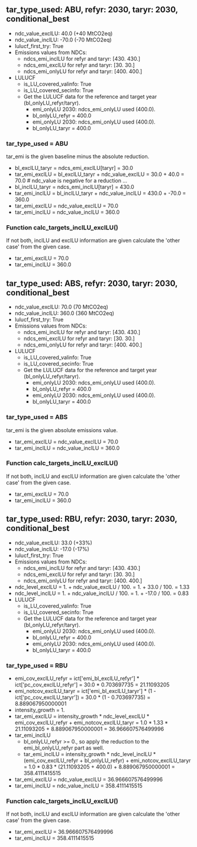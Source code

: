 

## tar_type_used: ABU, refyr: 2030, taryr: 2030, conditional_best
- ndc_value_exclLU: 40.0 (+40 MtCO2eq)
- ndc_value_inclLU: -70.0 (-70 MtCO2eq)
- lulucf_first_try: True
- Emissions values from NDCs:
  - ndcs_emi_inclLU for refyr and taryr: [430. 430.]
  - ndcs_emi_exclLU for refyr and taryr: [30. 30.]
  - ndcs_emi_onlyLU for refyr and taryr: [400. 400.]
- LULUCF
  - is_LU_covered_valinfo: True
  - is_LU_covered_secinfo: True
  - Get the LULUCF data for the reference and target year (bl_onlyLU_refyr/taryr).
    - emi_onlyLU 2030: ndcs_emi_onlyLU used (400.0).
    - bl_onlyLU_refyr = 400.0
    - emi_onlyLU 2030: ndcs_emi_onlyLU used (400.0).
    - bl_onlyLU_taryr = 400.0
### tar_type_used = ABU
tar_emi is the given baseline minus the absolute reduction.
- bl_exclLU_taryr = ndcs_emi_exclLU[taryr] = 30.0
- tar_emi_exclLU = bl_exclLU_taryr + ndc_value_exclLU = 30.0 + 40.0 = 70.0 # ndc_value is negative for a reduction ...
- bl_inclLU_taryr = ndcs_emi_inclLU[taryr] = 430.0
- tar_emi_inclLU = bl_inclLU_taryr + ndc_value_inclLU = 430.0 + -70.0 = 360.0
- tar_emi_exclLU = ndc_value_exclLU = 70.0
- tar_emi_inclLU = ndc_value_inclLU = 360.0
### Function calc_targets_inclLU_exclLU()
If not both, inclLU and exclLU information are given calculate the 'other case' from the given case.
- tar_emi_exclLU = 70.0
- tar_emi_inclLU = 360.0

## tar_type_used: ABS, refyr: 2030, taryr: 2030, conditional_best
- ndc_value_exclLU: 70.0 (70 MtCO2eq)
- ndc_value_inclLU: 360.0 (360 MtCO2eq)
- lulucf_first_try: True
- Emissions values from NDCs:
  - ndcs_emi_inclLU for refyr and taryr: [430. 430.]
  - ndcs_emi_exclLU for refyr and taryr: [30. 30.]
  - ndcs_emi_onlyLU for refyr and taryr: [400. 400.]
- LULUCF
  - is_LU_covered_valinfo: True
  - is_LU_covered_secinfo: True
  - Get the LULUCF data for the reference and target year (bl_onlyLU_refyr/taryr).
    - emi_onlyLU 2030: ndcs_emi_onlyLU used (400.0).
    - bl_onlyLU_refyr = 400.0
    - emi_onlyLU 2030: ndcs_emi_onlyLU used (400.0).
    - bl_onlyLU_taryr = 400.0
### tar_type_used = ABS
tar_emi is the given absolute emissions value.
- tar_emi_exclLU = ndc_value_exclLU = 70.0
- tar_emi_inclLU = ndc_value_inclLU = 360.0
### Function calc_targets_inclLU_exclLU()
If not both, inclLU and exclLU information are given calculate the 'other case' from the given case.
- tar_emi_exclLU = 70.0
- tar_emi_inclLU = 360.0

## tar_type_used: RBU, refyr: 2030, taryr: 2030, conditional_best
- ndc_value_exclLU: 33.0 (+33%)
- ndc_value_inclLU: -17.0 (-17%)
- lulucf_first_try: True
- Emissions values from NDCs:
  - ndcs_emi_inclLU for refyr and taryr: [430. 430.]
  - ndcs_emi_exclLU for refyr and taryr: [30. 30.]
  - ndcs_emi_onlyLU for refyr and taryr: [400. 400.]
- ndc_level_exclLU = 1. + ndc_value_exclLU / 100. = 1. + 33.0 / 100. = 1.33
- ndc_level_inclLU = 1. + ndc_value_inclLU / 100. = 1. + -17.0 / 100. = 0.83
- LULUCF
  - is_LU_covered_valinfo: True
  - is_LU_covered_secinfo: True
  - Get the LULUCF data for the reference and target year (bl_onlyLU_refyr/taryr).
    - emi_onlyLU 2030: ndcs_emi_onlyLU used (400.0).
    - bl_onlyLU_refyr = 400.0
    - emi_onlyLU 2030: ndcs_emi_onlyLU used (400.0).
    - bl_onlyLU_taryr = 400.0
### tar_type_used = RBU
- emi_cov_exclLU_refyr = ict['emi_bl_exclLU_refyr'] * ict['pc_cov_exclLU_refyr'] = 30.0 * 0.703697735 = 21.11093205
- emi_notcov_exclLU_taryr = ict['emi_bl_exclLU_taryr'] * (1 - ict['pc_cov_exclLU_taryr']) = 30.0 * (1 - 0.703697735) = 8.889067950000001
- intensity_growth = 1.
- tar_emi_exclLU = intensity_growth * ndc_level_exclLU * emi_cov_exclLU_refyr + emi_notcov_exclLU_taryr = 1.0 * 1.33 * 21.11093205 + 8.889067950000001 = 36.966607576499996
- tar_emi_inclLU
  - bl_onlyLU_refyr >= 0., so apply the reduction to the emi_bl_onlyLU_refyr part as well.
  - tar_emi_inclLU = intensity_growth * ndc_level_inclLU * (emi_cov_exclLU_refyr + bl_onlyLU_refyr) + emi_notcov_exclLU_taryr = 1.0 * 0.83 * (21.11093205 + 400.0) + 8.889067950000001 = 358.4111415515
- tar_emi_exclLU = ndc_value_exclLU = 36.966607576499996
- tar_emi_inclLU = ndc_value_inclLU = 358.4111415515
### Function calc_targets_inclLU_exclLU()
If not both, inclLU and exclLU information are given calculate the 'other case' from the given case.
- tar_emi_exclLU = 36.966607576499996
- tar_emi_inclLU = 358.4111415515
